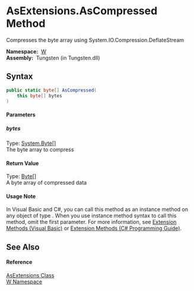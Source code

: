 AsExtensions.AsCompressed Method
================================
  Compresses the byte array using System.IO.Compression.DeflateStream

  **Namespace:**  [W][1]  
  **Assembly:**  Tungsten (in Tungsten.dll)

Syntax
------

```csharp
public static byte[] AsCompressed(
	this byte[] bytes
)
```

#### Parameters

##### *bytes*
Type: [System.Byte][2][]  
The byte array to compress

#### Return Value
Type: [Byte][2][]  
A byte array of compressed data
#### Usage Note
In Visual Basic and C#, you can call this method as an instance method on any object of type . When you use instance method syntax to call this method, omit the first parameter. For more information, see [Extension Methods (Visual Basic)][3] or [Extension Methods (C# Programming Guide)][4].

See Also
--------

#### Reference
[AsExtensions Class][5]  
[W Namespace][1]  

[1]: ../README.md
[2]: http://msdn.microsoft.com/en-us/library/yyb1w04y
[3]: http://msdn.microsoft.com/en-us/library/bb384936.aspx
[4]: http://msdn.microsoft.com/en-us/library/bb383977.aspx
[5]: README.md